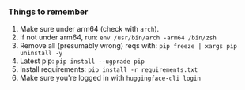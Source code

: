 ### Things to remember
1. Make sure under arm64 (check with `arch`).
2. If not under arm64, run: `env /usr/bin/arch -arm64 /bin/zsh`
3. Remove all (presumably wrong) reqs with: `pip freeze | xargs pip uninstall -y`
5. Latest pip: `pip install --ugprade pip`
4. Install requirements: `pip install -r requirements.txt`
5. Make sure you're logged in with `huggingface-cli login`
